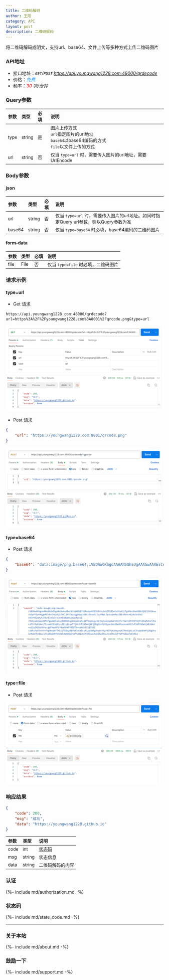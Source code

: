 ```yaml
---
title: 二维码解码
author: 王阳
category: API
layout: post
description: 二维码解码
---
```


将二维码解码成明文，支持url、base64、文件上传等多种方式上传二维码图片


### API地址
* 接口地址：*`GET`/`POST` https://api.youngwang1228.com:48000/qrdecode*
* 价格：*<span style="color: dodgerblue;">免费</span>*
* 频率：*<span style="color: red;">30</span> 次/分钟*

### Query参数

<div class="table-wrapper" markdown="block">

参数        |类型        |必填          |说明
:-          |:-         |:-            |:-
type        |string     |是            |图片上传方式<br>`url`指定图片的url地址<br>`base64`以base64编码的方式<br>`file`以文件上传的方式
url         |string     |否            |仅当 `type=url` 时，需要传入图片的url地址，需要UrlEncode

</div>


### Body参数

#### json
<div class="table-wrapper" markdown="block">

参数        |类型        |必填          |说明
:-          |:-         |:-            |:-
url         |string     |否            |仅当 `type=url` 时，需要传入图片的url地址。如同时指定Query url参数，则以Query参数为准
base64      |string     |否            |仅当 `type=base64` 时必填，base64编码的二维码图片

</div>

#### form-data
<div class="table-wrapper" markdown="block">

参数        |类型        |必填          |说明
:-          |:-         |:-            |:-
file        |File       |否            |仅当 `type=file` 时必填，二维码图片

</div>


### 请求示例

#### type=url
* Get 请求
```
https://api.youngwang1228.com:48000/qrdecode?url=https%3A%2F%2Fyoungwang1228.com%3A8001%2Fqrcode.png&type=url
```
![Get请求示例](/assets/doc/qrcode/4.png)

* Post 请求
```json
{
    "url": "https://youngwang1228.com:8001/qrcode.png"
}
```
![Post请求示例](/assets/doc/qrcode/5.png)


#### type=base64
* Post 请求
```json
{
    "base64": "data:image/png;base64,iVBORw0KGgoAAAANSUhEUgAAASwAAAEsCAYAAAB5fY......."
}
```
![Post请求示例](/assets/doc/qrcode/6.png)


#### type=file
* Post 请求

![Post请求示例](/assets/doc/qrcode/7.png)


### 响应结果

```json
{
    "code": 200,
    "msg": "成功",
    "data": "https://youngwang1228.github.io"
}
```
<div class="table-wrapper" markdown="block">

参数               |类型       |说明
:-                |:-        |:-
code               |int        |[状态码](#status)
msg                |string     |状态信息
data               |string     |二维码解码的内容

</div>




### 认证
{%- include md/authorization.md -%}


### <span id="status">状态码</span>
{%- include md/state_code.md -%}

---

### 关于本站
{%- include md/about.md -%}

### 鼓励一下
{%- include md/support.md -%}
